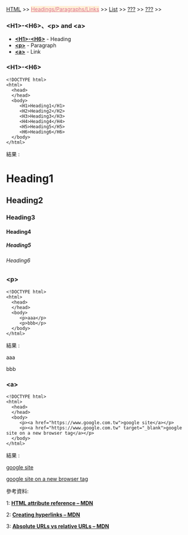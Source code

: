
<a href="/HTML/">HTML</a> >>
<a href="/HTML/Headings_Paragraphs_Links/" style="color:palevioletred;background-color:papayawhip;">Headings/Paragraphs/Links</a> >>
<a href="/HTML/List/">List</a> >>
<a href="/HTML/???/">???</a> >>
<a href="/HTML/???/">???</a> >>
<div class="divider"></div>

### &lt;H1&gt;-&lt;H6&gt;、&lt;p&gt; and &lt;a&gt;

* **<a href="https://developer.mozilla.org/en-US/docs/Web/HTML/Element/Heading_Elements" target="_blank">&lt;H1&gt;-&lt;H6&gt;</a>** - Heading
* **<a href="https://developer.mozilla.org/en-US/docs/Web/HTML/Element/p" target="_blank">&lt;p&gt;</a>** - Paragraph
* **<a href="https://developer.mozilla.org/en-US/docs/Web/HTML/Element/a" target="_blank">&lt;a&gt;</a>** - Link

<div class="divider"></div>

### &lt;H1&gt;-&lt;H6&gt;

```
<!DOCTYPE html>
<html>
  <head>
  </head>
  <body>
     <H1>Heading1</H1>
     <H2>Heading2</H2>
     <H3>Heading3</H3>
     <H4>Heading4</H4>
     <H5>Heading5</H5>
     <H6>Heading6</H6>
  </body>
</html>
```
結果 : 
<html>
  <head>
  </head>
  <body>
     <H1>Heading1</H1>
     <H2>Heading2</H2>
     <H3>Heading3</H3>
     <H4>Heading4</H4>
     <H5>Heading5</H5>
     <H6>Heading6</H6>
  </body>
</html>

<div class="divider"></div>

### &lt;p&gt;

```
<!DOCTYPE html>
<html>
  <head>
  </head>
  <body>
     <p>aaa</p>
     <p>bbb</p>
  </body>
</html>
```
結果 : 
<html>
  <head>
  </head>
  <body>
     <p>aaa</p>
     <p>bbb</p>
  </body>
</html>

<div class="divider"></div>

### &lt;a&gt;

```
<!DOCTYPE html>
<html>
  <head>
  </head>
  <body>
     <p><a href="https://www.google.com.tw">google site</a></p>
     <p><a href="https://www.google.com.tw" target="_blank">google site on a new browser tag</a></p>
  </body>
</html>
```
結果 : 
<html>
  <head>
  </head>
  <body>
     <p><a href="https://www.google.com.tw">google site</a></p>
     <p><a href="https://www.google.com.tw" target="_blank">google site on a new browser tag</a></p>
  </body>
</html>


參考資料:

1: **<a href="https://developer.mozilla.org/en-US/docs/Web/HTML/Attributes" target="_blank">HTML attribute reference – MDN</a>**

2: **<a href="https://developer.mozilla.org/en-US/docs/Learn/HTML/Introduction_to_HTML/Creating_hyperlinks" target="_blank">Creating hyperlinks – MDN</a>**

3: **<a href="https://developer.mozilla.org/en-US/docs/Learn/Common_questions/What_is_a_URL#Absolute_URLs_vs_relative_URLs" target="_blank">Absolute URLs vs relative URLs – MDN</a>**
